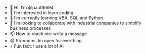 - 👋 Hi, I’m @paul16694
- 👀 I’m interested in learn coding
- 🌱 I’m currently learning VBA, SQL and Python
- 💞️ I’m looking to collaborate with industrial companies to simplify business processes
- 📫 How to reach me: write a message
- 😄 Pronouns: Im open for everthing
- ⚡ Fun fact: I use a lot of AI

<!---
paul16694/paul16694 is a ✨ special ✨ repository because its `README.md` (this file) appears on your GitHub profile.
You can click the Preview link to take a look at your changes.
--->

